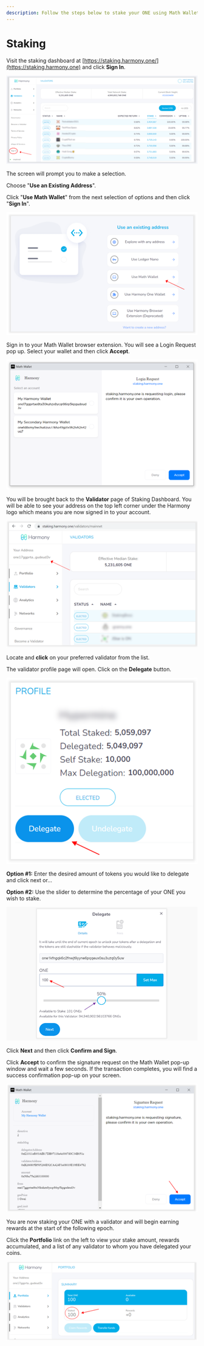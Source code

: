 ```yaml
---
description: Follow the steps below to stake your ONE using Math Wallet.
---
```


# Staking

Visit the staking dashboard at [https://staking.harmony.one/](https://staking.harmony.one) and click **Sign In**.&#x20;

![](../../../../.gitbook/assets/math-select-wallet-2.PNG)

The screen will prompt you to make a selection.

Choose "**Use an Existing Address**".

Click "**Use Math Wallet**" from the next selection of options and then click "**Sign In**".

![](../../../../.gitbook/assets/math-select-wallet-3.PNG)

Sign in to your Math Wallet browser extension. You will see a Login Request pop up. Select your wallet and then click **Accept**.

![Select the wallet from which you'd like to stake your ONE.](../../../../.gitbook/assets/math-select-wallet-4.png)

You will be brought back to the **Validator** page of Staking Dashboard. You will be able to see your address on the top left corner under the Harmony logo which means you are now signed in to your account.

![Your one1 address will appear in the top-left of the staking page upon signing in.](../../../../.gitbook/assets/math-select-wallet-5.PNG)

Locate and **click** on your preferred validator from the list.&#x20;

The validator profile page will open. Click on the **Delegate** button.&#x20;

![](../../../../.gitbook/assets/math-select-wallet-6.PNG)

**Option #1:** Enter the desired amount of tokens you would like to delegate and click next or...

**Option #2:** Use the slider to determine the percentage of your ONE you wish to stake.

![Staking 100% of your ONE leaves you with no gas to pay for additional transactions. We suggest leaving a small amount of ONE in your wallet; a single ONE will cover over 1,000 transactions.](../../../../.gitbook/assets/math-select-wallet-7.PNG)

Click **Next** and then click **Confirm and Sign**.

Click **Accept** to confirm the signature request on the Math Wallet pop-up window and wait a few seconds. If the transaction completes, you will find a success confirmation pop-up on your screen.

![](../../../../.gitbook/assets/math-select-wallet-8.png)

You are now staking your ONE with a validator and will begin earning rewards at the start of the following epoch.&#x20;

Click the **Portfolio** link on the left to view your stake amount, rewards accumulated, and a list of any validator to whom you have delegated your coins.

![](../../../../.gitbook/assets/math-select-wallet-9.PNG)
